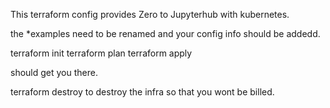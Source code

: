 This terraform config provides Zero to Jupyterhub with kubernetes.

the *examples need to be renamed and your config info should be addedd.

terraform init
terraform plan
terraform apply

should get you there.

terraform destroy 
to destroy the infra so that you wont be billed.
